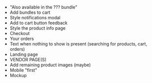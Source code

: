 - "Also available in the ??? bundle"
- Add bundles to cart
- Style notifications modal
- Add to cart button feedback
- Style the product info page
- Checkout
- Your orders
- Text when nothing to show is present (searching for products, cart, orders)
- Landing page
- VENDOR PAGE(S)
- Add remaining product images (maybe)
- Mobile "first"
- Mockup
